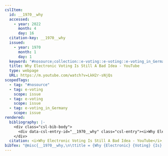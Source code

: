 ```yaml
---
cslItem:
  id: __1970__why
  accessed:
    - year: 2022
      month: 4
      day: 16
  citation-key: __1970__why
  issued:
    - year: 1970
      month: 1
      day: 1
  keyword: "#nosource;collection::e-voting::e-voting::e-voting_in_Germany"
  title: Why Electronic Voting Is Still A Bad Idea - YouTube
  type: webpage
  URL: https://m.youtube.com/watch?v=LkH2r-sNjQs
scopedTags:
  - tag: "#nosource"
  - tag: e-voting
    scope: issue
  - tag: e-voting
    scope: issue
  - tag: e-voting_in_Germany
    scope: issue
rendered:
  bibliography: |-
    <div class="csl-bib-body">
      <div data-csl-entry-id="__1970__why" class="csl-entry"><i>Why Electronic Voting Is Still A Bad Idea - YouTube</i>. n.d.. https://m.youtube.com/watch?v=LkH2r-sNjQs</div>
    </div>
  citation: <i>Why Electronic Voting Is Still A Bad Idea - YouTube</i>, n.d.
bibTex: "@misc{__1970__why,\n\ttitle = {Why {Electronic} {Voting} {Is} {Still} {A} {Bad} {Idea} - {YouTube}},\n\thowpublished = {https://m.youtube.com/watch?v=LkH2r-sNjQs},\n}\n\n"
---
```


